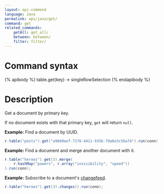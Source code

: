 ```yaml
---
layout: api-command
language: Java
permalink: api/java/get/
command: get
related_commands:
    getAll: get_all/
    between: between/
    filter: filter/
---
```


# Command syntax #

{% apibody %}
table.get(key) &rarr; singleRowSelection
{% endapibody %}

# Description #

Get a document by primary key.

If no document exists with that primary key, `get` will return `null`.

__Example:__ Find a document by UUID.

```java
r.table("posts").get("a9849eef-7176-4411-935b-79a6e3c56a74").run(conn);
```

__Example:__ Find a document and merge another document with it.

```java
r.table("heroes").get(3).merge(
    r.hashMap("powers", r.array("invisibility", "speed"))
).run(conn);
```

__Example:__ Subscribe to a document's [changefeed](/docs/changefeeds/).

```java
r.table("heroes").get(3).changes().run(conn);
```

